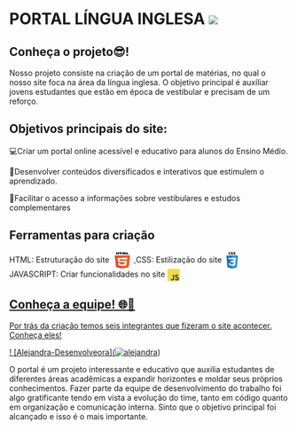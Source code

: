 <h1>PORTAL LÍNGUA INGLESA  <img src="../img/img-navegador1.pnimg/img-navegador1.png" height="30px"></h1>

## Conheça o projeto😎!
Nosso projeto consiste na criação de um portal de matérias, no qual o nosso site foca na área da língua inglesa. O objetivo principal é auxíliar jovens estudantes que estão em época de vestibular e precisam de um reforço. 

## Objetivos principais do site:

💻Criar um portal online acessível e educativo para alunos do  Ensino Médio.

🎯Desenvolver conteúdos diversificados e interativos que estimulem o  aprendizado.

🚀Facilitar o acesso a informações sobre vestibulares e estudos  complementares

## Ferramentas para criação

 HTML: Estruturação do site
<a href="https://www.w3.org/html/" target="_blank" rel="noreferrer"> <img src="https://raw.githubusercontent.com/devicons/devicon/master/icons/html5/html5-original-wordmark.svg" alt="html5" width="40" height="30" align="center"/>
  </a>
 CSS: Estilização do site
<a href="https://www.w3schools.com/css/" target="_blank" rel="noreferrer"> <img src="https://raw.githubusercontent.com/devicons/devicon/master/icons/css3/css3-original-wordmark.svg" alt="css3" width="30" align="center">
  </a>
 JAVASCRIPT: Criar funcionalidades no site 
<a href="https://developer.mozilla.org/en-US/docs/Web/JavaScript" target="_blank" rel="noreferrer"> <img src="https://raw.githubusercontent.com/devicons/devicon/master/icons/javascript/javascript-original.svg" alt="javascript" width="23" align="center" he/> 

## Conheça a equipe! 🌐📌

Por trás da criação temos seis integrantes que fizeram o site acontecer. Conheça eles!

! [Alejandra-Desenvolveora](<a href="https://ibb.co/YDMqFz5"><img src="https://i.ibb.co/YDMqFz5/alejandra.jpg" alt="alejandra" border="0"></a>)

O portal é um projeto interessante e educativo que auxilia estudantes de diferentes áreas acadêmicas a expandir horizontes e moldar seus próprios conhecimentos. Fazer parte da equipe de desenvolvimento do trabalho foi algo gratificante tendo em vista a evolução do time, tanto em código quanto em organização e comunicação interna. Sinto que o objetivo principal foi alcançado e isso é o mais importante.
